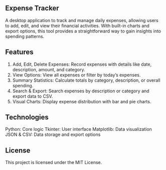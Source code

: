 ## **Expense Tracker**
A desktop application to track and manage daily expenses, allowing users to add, edit, and view their financial activities. 
With built-in charts and export options, this tool provides a straightforward way to gain insights into spending patterns.

## **Features**
1. Add, Edit, Delete Expenses: Record expenses with details like date, description, amount, and category.
2. View Options: View all expenses or filter by today’s expenses.
3. Summary Statistics: Calculate totals by category, description, or overall spending.
4. Search & Export: Search expenses by description or category and export data to CSV.
5. Visual Charts: Display expense distribution with bar and pie charts.
## **Technologies**
Python: Core logic
Tkinter: User interface
Matplotlib: Data visualization
JSON & CSV: Data storage and export options
## **License**
This project is licensed under the MIT License.
